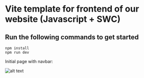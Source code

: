 # Vite template for frontend of our website (Javascript + SWC)

## Run the following commands to get started

```
npm install
npm run dev
```

Initial page with navbar:

![alt text]([https://github.com/josephbinoy/aestheticity/blob/main/public/2023-10-25-21-21-26.gif](https://github.com/Harshith-R-shetty/AyurVision/blob/Likhith-18-rag-chatbot/client/public/Screenshot_11-5-2024_182730_localhost.jpeg)?raw=true)
